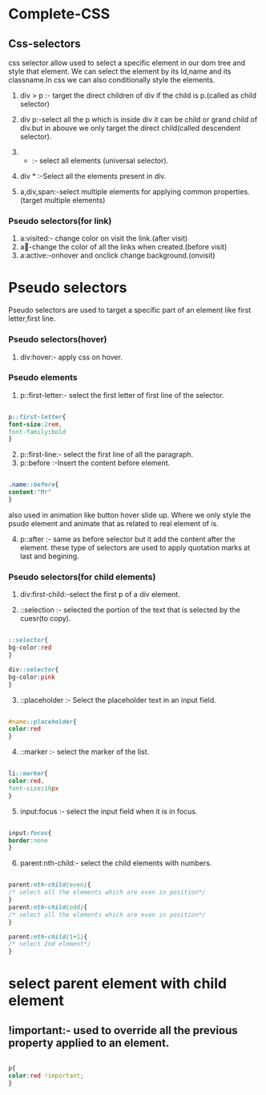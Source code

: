 # Complete-CSS


## Css-selectors
css selector allow used to select a specific element in our dom tree and style that element.
We can select the element by its Id,name and its classname.In css we can also conditionally style the elements.

1. div > p :- target the direct children of div if the child is p.(called as child selector)
2. div p:-select all the p which is inside div it can be child or grand child of div.but in abouve we only target the direct child(called descendent selector).
3. * :- select all elements (universal selector).

4. div * :-Select all the elements present in div.
5. a,div,span:-select multiple elements for applying common properties.(target multiple elements)


### Pseudo selectors(for link)

1. a:visited:- change color on visit the link.(after visit)
2. a:link:-change the color of all the links when created.(before visit)
3. a:active:-onhover and onclick change background.(onvisit)

# Pseudo selectors
Pseudo selectors are used to target a specific part of an element like first letter,first line.


### Pseudo selectors(hover)

1. div:hover:- apply css on hover.

### Pseudo elements

1. p::first-letter:- select the first letter of first line of the selector.

```css

p::first-letter{
font-size:2rem,
font-family:bold
}

```
2. p::first-line:- select the first line of all the paragraph.
3. p::before :-Insert the content before element.


```css

.name::before{
content:"Mr"
}

```
also used in animation like button hover slide up.
Where we only style the psudo element and animate that as related to real element of is.

4. p::after :- same as before selector but it add the content after the element.
 these type of selectors are used to apply quotation marks at last and begining.


### Pseudo selectors(for child elements)

1. div:first-child:-select the first p of a div element.


2. ::selection :- selected the portion of the text that is selected by the cuesr(to copy).

```css

::selector{
bg-color:red
}

div::selector{
bg-color:pink
}
```
3. ::placeholder :- Select the placeholder text in an input field.

```css

#name::placeholder{
color:red
}
```
4. ::marker :- select the marker of the list.

```css

li::marker{
color:red,
font-size:10px
}
```

5. input:focus :- select the input field when it is in focus.

```css

input:focus{
border:none
}
```


6. parent:nth-child:- select the child elements with numbers.

```css

parent:nth-child(even){
/* select all the elements which are even in position*/
}
parent:nth-child(odd){
/* select all the elements which are even in position*/
}

parent:nth-child(1+1){
/* select 2nd element*/
}

```

# select parent element with child element


## !important:- used to override all the previous property applied to an element.

```css

p{
color:red !important;
}
```















